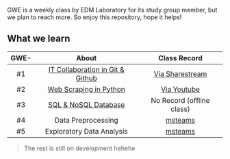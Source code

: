 GWE is a weekly class by EDM Laboratory for its study group member, but we plan to reach more. So enjoy this repository, hope it helps!

## What we learn
|GWE- |About|Class Record|
|:------:|:------:|:-------:|
| #1 | [IT Collaboration in Git & Github](https://github.com/lifeatedmlab/GWE-2024/tree/main/Modul%201%20-%20IT%20Collaboration) | [Via Sharestream](https://telkomuniversityofficial.sharepoint.com/:v:/s/TrainerEDE-G4-PublicClass/EVcK5otAeLNEhpYOvHGS7DcBt-Fu_y7VRX7HKthh40xhcA?e=FXNEpI&nav=eyJyZWZlcnJhbEluZm8iOnsicmVmZXJyYWxBcHAiOiJTdHJlYW1XZWJBcHAiLCJyZWZlcnJhbFZpZXciOiJTaGFyZURpYWxvZy1MaW5rIiwicmVmZXJyYWxBcHBQbGF0Zm9ybSI6IldlYiIsInJlZmVycmFsTW9kZSI6InZpZXcifX0%3D) |
| #2 | [Web Scraping in Python](https://github.com/lifeatedmlab/GWE-2024/tree/main/Modul%202%20-%20Data%20Scraping) | [Via Youtube](https://youtube.com/live/-e8v_UaOOEE?feature=share) |
| #3 | [SQL & NoSQL Database](https://github.com/lifeatedmlab/GWE-2024/tree/main/Modul%203%20-%20Database%2C%20Data%20Warehouse%2C%20Data%20Lakes) | No Record (offline class) |
| #4 | Data Preprocessing | [msteams](https://telkomuniversityofficial.sharepoint.com/sites/GWEG5/_layouts/15/stream.aspx?id=%2Fsites%2FGWEG5%2FDokumen%20Berbagi%2FGeneral%2FRecordings%2FGWE%2D20240426%5F195248%2DMeeting%20Recording%2Emp4&referrer=StreamWebApp%2EWeb&referrerScenario=AddressBarCopied%2Eview) |
| #5 | Exploratory Data Analysis | [msteams](https://telkomuniversityofficial.sharepoint.com/sites/GWEG5/Dokumen%20Berbagi/General/Recordings/GWE%20_5-20240511_095113-Rekaman%20Rapat.mp4?web=1)  |

> The rest is still on development hehehe

